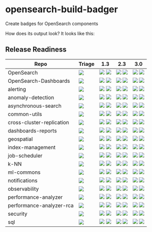 # opensearch-build-badger
Create badges for OpenSearch components

How does its output look? It looks like this:

## Release Readiness
Repo | Triage | 1.3 | 2.3 | 3.0
-----|-----|-----|-----|-------
OpenSearch | [![](https://img.shields.io/github/issues/opensearch-project/OpenSearch/untriaged)](https://github.com/opensearch-project/OpenSearch/issues?q=is%3Aissue+is%3Aopen+label%3Auntriaged) | [![](https://img.shields.io/github/issues/opensearch-project/OpenSearch/v1.3.0)](https://github.com/opensearch-project/OpenSearch/issues?q=is%3Aissue+is%3Aopen+label%3Av1.3.0) [![](https://img.shields.io/github/issues-closed/opensearch-project/OpenSearch/v1.3.0)](https://github.com/opensearch-project/OpenSearch/issues?q=is%3Aissue+is%3Aclosed+label%3Av1.3.0) | [![](https://img.shields.io/github/issues/opensearch-project/OpenSearch/v2.3.0)](https://github.com/opensearch-project/OpenSearch/issues?q=is%3Aissue+is%3Aopen+label%3Av2.3.0) [![](https://img.shields.io/github/issues-closed/opensearch-project/OpenSearch/v2.3.0)](https://github.com/opensearch-project/OpenSearch/issues?q=is%3Aissue+is%3Aclosed+label%3Av2.3.0) | [![](https://img.shields.io/github/issues/opensearch-project/OpenSearch/v3.0.0)](https://github.com/opensearch-project/OpenSearch/issues?q=is%3Aissue+is%3Aopen+label%3Av3.0.0) [![](https://img.shields.io/github/issues-closed/opensearch-project/OpenSearch/v3.0.0)](https://github.com/opensearch-project/OpenSearch/issues?q=is%3Aissue+is%3Aclosed+label%3Av3.0.0)
OpenSearch-Dashboards | [![](https://img.shields.io/github/issues/opensearch-project/OpenSearch-Dashboards/untriaged)](https://github.com/opensearch-project/OpenSearch-Dashboards/issues?q=is%3Aissue+is%3Aopen+label%3Auntriaged) | [![](https://img.shields.io/github/issues/opensearch-project/OpenSearch-Dashboards/v1.3.0)](https://github.com/opensearch-project/OpenSearch-Dashboards/issues?q=is%3Aissue+is%3Aopen+label%3Av1.3.0) [![](https://img.shields.io/github/issues-closed/opensearch-project/OpenSearch-Dashboards/v1.3.0)](https://github.com/opensearch-project/OpenSearch-Dashboards/issues?q=is%3Aissue+is%3Aclosed+label%3Av1.3.0) | [![](https://img.shields.io/github/issues/opensearch-project/OpenSearch-Dashboards/v2.3.0)](https://github.com/opensearch-project/OpenSearch-Dashboards/issues?q=is%3Aissue+is%3Aopen+label%3Av2.3.0) [![](https://img.shields.io/github/issues-closed/opensearch-project/OpenSearch-Dashboards/v2.3.0)](https://github.com/opensearch-project/OpenSearch-Dashboards/issues?q=is%3Aissue+is%3Aclosed+label%3Av2.3.0) | [![](https://img.shields.io/github/issues/opensearch-project/OpenSearch-Dashboards/v3.0.0)](https://github.com/opensearch-project/OpenSearch-Dashboards/issues?q=is%3Aissue+is%3Aopen+label%3Av3.0.0) [![](https://img.shields.io/github/issues-closed/opensearch-project/OpenSearch-Dashboards/v3.0.0)](https://github.com/opensearch-project/OpenSearch-Dashboards/issues?q=is%3Aissue+is%3Aclosed+label%3Av3.0.0)
alerting | [![](https://img.shields.io/github/issues/opensearch-project/alerting/untriaged)](https://github.com/opensearch-project/alerting/issues?q=is%3Aissue+is%3Aopen+label%3Auntriaged) | [![](https://img.shields.io/github/issues/opensearch-project/alerting/v1.3.0)](https://github.com/opensearch-project/alerting/issues?q=is%3Aissue+is%3Aopen+label%3Av1.3.0) [![](https://img.shields.io/github/issues-closed/opensearch-project/alerting/v1.3.0)](https://github.com/opensearch-project/alerting/issues?q=is%3Aissue+is%3Aclosed+label%3Av1.3.0) | [![](https://img.shields.io/github/issues/opensearch-project/alerting/v2.3.0)](https://github.com/opensearch-project/alerting/issues?q=is%3Aissue+is%3Aopen+label%3Av2.3.0) [![](https://img.shields.io/github/issues-closed/opensearch-project/alerting/v2.3.0)](https://github.com/opensearch-project/alerting/issues?q=is%3Aissue+is%3Aclosed+label%3Av2.3.0) | [![](https://img.shields.io/github/issues/opensearch-project/alerting/v3.0.0)](https://github.com/opensearch-project/alerting/issues?q=is%3Aissue+is%3Aopen+label%3Av3.0.0) [![](https://img.shields.io/github/issues-closed/opensearch-project/alerting/v3.0.0)](https://github.com/opensearch-project/alerting/issues?q=is%3Aissue+is%3Aclosed+label%3Av3.0.0)
anomaly-detection | [![](https://img.shields.io/github/issues/opensearch-project/anomaly-detection/untriaged)](https://github.com/opensearch-project/anomaly-detection/issues?q=is%3Aissue+is%3Aopen+label%3Auntriaged) | [![](https://img.shields.io/github/issues/opensearch-project/anomaly-detection/v1.3.0)](https://github.com/opensearch-project/anomaly-detection/issues?q=is%3Aissue+is%3Aopen+label%3Av1.3.0) [![](https://img.shields.io/github/issues-closed/opensearch-project/anomaly-detection/v1.3.0)](https://github.com/opensearch-project/anomaly-detection/issues?q=is%3Aissue+is%3Aclosed+label%3Av1.3.0) | [![](https://img.shields.io/github/issues/opensearch-project/anomaly-detection/v2.3.0)](https://github.com/opensearch-project/anomaly-detection/issues?q=is%3Aissue+is%3Aopen+label%3Av2.3.0) [![](https://img.shields.io/github/issues-closed/opensearch-project/anomaly-detection/v2.3.0)](https://github.com/opensearch-project/anomaly-detection/issues?q=is%3Aissue+is%3Aclosed+label%3Av2.3.0) | [![](https://img.shields.io/github/issues/opensearch-project/anomaly-detection/v3.0.0)](https://github.com/opensearch-project/anomaly-detection/issues?q=is%3Aissue+is%3Aopen+label%3Av3.0.0) [![](https://img.shields.io/github/issues-closed/opensearch-project/anomaly-detection/v3.0.0)](https://github.com/opensearch-project/anomaly-detection/issues?q=is%3Aissue+is%3Aclosed+label%3Av3.0.0)
asynchronous-search | [![](https://img.shields.io/github/issues/opensearch-project/asynchronous-search/untriaged)](https://github.com/opensearch-project/asynchronous-search/issues?q=is%3Aissue+is%3Aopen+label%3Auntriaged) | [![](https://img.shields.io/github/issues/opensearch-project/asynchronous-search/v1.3.0)](https://github.com/opensearch-project/asynchronous-search/issues?q=is%3Aissue+is%3Aopen+label%3Av1.3.0) [![](https://img.shields.io/github/issues-closed/opensearch-project/asynchronous-search/v1.3.0)](https://github.com/opensearch-project/asynchronous-search/issues?q=is%3Aissue+is%3Aclosed+label%3Av1.3.0) | [![](https://img.shields.io/github/issues/opensearch-project/asynchronous-search/v2.3.0)](https://github.com/opensearch-project/asynchronous-search/issues?q=is%3Aissue+is%3Aopen+label%3Av2.3.0) [![](https://img.shields.io/github/issues-closed/opensearch-project/asynchronous-search/v2.3.0)](https://github.com/opensearch-project/asynchronous-search/issues?q=is%3Aissue+is%3Aclosed+label%3Av2.3.0) | [![](https://img.shields.io/github/issues/opensearch-project/asynchronous-search/v3.0.0)](https://github.com/opensearch-project/asynchronous-search/issues?q=is%3Aissue+is%3Aopen+label%3Av3.0.0) [![](https://img.shields.io/github/issues-closed/opensearch-project/asynchronous-search/v3.0.0)](https://github.com/opensearch-project/asynchronous-search/issues?q=is%3Aissue+is%3Aclosed+label%3Av3.0.0)
common-utils | [![](https://img.shields.io/github/issues/opensearch-project/common-utils/untriaged)](https://github.com/opensearch-project/common-utils/issues?q=is%3Aissue+is%3Aopen+label%3Auntriaged) | [![](https://img.shields.io/github/issues/opensearch-project/common-utils/v1.3.0)](https://github.com/opensearch-project/common-utils/issues?q=is%3Aissue+is%3Aopen+label%3Av1.3.0) [![](https://img.shields.io/github/issues-closed/opensearch-project/common-utils/v1.3.0)](https://github.com/opensearch-project/common-utils/issues?q=is%3Aissue+is%3Aclosed+label%3Av1.3.0) | [![](https://img.shields.io/github/issues/opensearch-project/common-utils/v2.3.0)](https://github.com/opensearch-project/common-utils/issues?q=is%3Aissue+is%3Aopen+label%3Av2.3.0) [![](https://img.shields.io/github/issues-closed/opensearch-project/common-utils/v2.3.0)](https://github.com/opensearch-project/common-utils/issues?q=is%3Aissue+is%3Aclosed+label%3Av2.3.0) | [![](https://img.shields.io/github/issues/opensearch-project/common-utils/v3.0.0)](https://github.com/opensearch-project/common-utils/issues?q=is%3Aissue+is%3Aopen+label%3Av3.0.0) [![](https://img.shields.io/github/issues-closed/opensearch-project/common-utils/v3.0.0)](https://github.com/opensearch-project/common-utils/issues?q=is%3Aissue+is%3Aclosed+label%3Av3.0.0)
cross-cluster-replication | [![](https://img.shields.io/github/issues/opensearch-project/cross-cluster-replication/untriaged)](https://github.com/opensearch-project/cross-cluster-replication/issues?q=is%3Aissue+is%3Aopen+label%3Auntriaged) | [![](https://img.shields.io/github/issues/opensearch-project/cross-cluster-replication/v1.3.0)](https://github.com/opensearch-project/cross-cluster-replication/issues?q=is%3Aissue+is%3Aopen+label%3Av1.3.0) [![](https://img.shields.io/github/issues-closed/opensearch-project/cross-cluster-replication/v1.3.0)](https://github.com/opensearch-project/cross-cluster-replication/issues?q=is%3Aissue+is%3Aclosed+label%3Av1.3.0) | [![](https://img.shields.io/github/issues/opensearch-project/cross-cluster-replication/v2.3.0)](https://github.com/opensearch-project/cross-cluster-replication/issues?q=is%3Aissue+is%3Aopen+label%3Av2.3.0) [![](https://img.shields.io/github/issues-closed/opensearch-project/cross-cluster-replication/v2.3.0)](https://github.com/opensearch-project/cross-cluster-replication/issues?q=is%3Aissue+is%3Aclosed+label%3Av2.3.0) | [![](https://img.shields.io/github/issues/opensearch-project/cross-cluster-replication/v3.0.0)](https://github.com/opensearch-project/cross-cluster-replication/issues?q=is%3Aissue+is%3Aopen+label%3Av3.0.0) [![](https://img.shields.io/github/issues-closed/opensearch-project/cross-cluster-replication/v3.0.0)](https://github.com/opensearch-project/cross-cluster-replication/issues?q=is%3Aissue+is%3Aclosed+label%3Av3.0.0)
dashboards-reports | [![](https://img.shields.io/github/issues/opensearch-project/dashboards-reports/untriaged)](https://github.com/opensearch-project/dashboards-reports/issues?q=is%3Aissue+is%3Aopen+label%3Auntriaged) | [![](https://img.shields.io/github/issues/opensearch-project/dashboards-reports/v1.3.0)](https://github.com/opensearch-project/dashboards-reports/issues?q=is%3Aissue+is%3Aopen+label%3Av1.3.0) [![](https://img.shields.io/github/issues-closed/opensearch-project/dashboards-reports/v1.3.0)](https://github.com/opensearch-project/dashboards-reports/issues?q=is%3Aissue+is%3Aclosed+label%3Av1.3.0) | [![](https://img.shields.io/github/issues/opensearch-project/dashboards-reports/v2.3.0)](https://github.com/opensearch-project/dashboards-reports/issues?q=is%3Aissue+is%3Aopen+label%3Av2.3.0) [![](https://img.shields.io/github/issues-closed/opensearch-project/dashboards-reports/v2.3.0)](https://github.com/opensearch-project/dashboards-reports/issues?q=is%3Aissue+is%3Aclosed+label%3Av2.3.0) | [![](https://img.shields.io/github/issues/opensearch-project/dashboards-reports/v3.0.0)](https://github.com/opensearch-project/dashboards-reports/issues?q=is%3Aissue+is%3Aopen+label%3Av3.0.0) [![](https://img.shields.io/github/issues-closed/opensearch-project/dashboards-reports/v3.0.0)](https://github.com/opensearch-project/dashboards-reports/issues?q=is%3Aissue+is%3Aclosed+label%3Av3.0.0)
geospatial | [![](https://img.shields.io/github/issues/opensearch-project/geospatial/untriaged)](https://github.com/opensearch-project/geospatial/issues?q=is%3Aissue+is%3Aopen+label%3Auntriaged) | [![](https://img.shields.io/github/issues/opensearch-project/geospatial/v1.3.0)](https://github.com/opensearch-project/geospatial/issues?q=is%3Aissue+is%3Aopen+label%3Av1.3.0) [![](https://img.shields.io/github/issues-closed/opensearch-project/geospatial/v1.3.0)](https://github.com/opensearch-project/geospatial/issues?q=is%3Aissue+is%3Aclosed+label%3Av1.3.0) | [![](https://img.shields.io/github/issues/opensearch-project/geospatial/v2.3.0)](https://github.com/opensearch-project/geospatial/issues?q=is%3Aissue+is%3Aopen+label%3Av2.3.0) [![](https://img.shields.io/github/issues-closed/opensearch-project/geospatial/v2.3.0)](https://github.com/opensearch-project/geospatial/issues?q=is%3Aissue+is%3Aclosed+label%3Av2.3.0) | [![](https://img.shields.io/github/issues/opensearch-project/geospatial/v3.0.0)](https://github.com/opensearch-project/geospatial/issues?q=is%3Aissue+is%3Aopen+label%3Av3.0.0) [![](https://img.shields.io/github/issues-closed/opensearch-project/geospatial/v3.0.0)](https://github.com/opensearch-project/geospatial/issues?q=is%3Aissue+is%3Aclosed+label%3Av3.0.0)
index-management | [![](https://img.shields.io/github/issues/opensearch-project/index-management/untriaged)](https://github.com/opensearch-project/index-management/issues?q=is%3Aissue+is%3Aopen+label%3Auntriaged) | [![](https://img.shields.io/github/issues/opensearch-project/index-management/v1.3.0)](https://github.com/opensearch-project/index-management/issues?q=is%3Aissue+is%3Aopen+label%3Av1.3.0) [![](https://img.shields.io/github/issues-closed/opensearch-project/index-management/v1.3.0)](https://github.com/opensearch-project/index-management/issues?q=is%3Aissue+is%3Aclosed+label%3Av1.3.0) | [![](https://img.shields.io/github/issues/opensearch-project/index-management/v2.3.0)](https://github.com/opensearch-project/index-management/issues?q=is%3Aissue+is%3Aopen+label%3Av2.3.0) [![](https://img.shields.io/github/issues-closed/opensearch-project/index-management/v2.3.0)](https://github.com/opensearch-project/index-management/issues?q=is%3Aissue+is%3Aclosed+label%3Av2.3.0) | [![](https://img.shields.io/github/issues/opensearch-project/index-management/v3.0.0)](https://github.com/opensearch-project/index-management/issues?q=is%3Aissue+is%3Aopen+label%3Av3.0.0) [![](https://img.shields.io/github/issues-closed/opensearch-project/index-management/v3.0.0)](https://github.com/opensearch-project/index-management/issues?q=is%3Aissue+is%3Aclosed+label%3Av3.0.0)
job-scheduler | [![](https://img.shields.io/github/issues/opensearch-project/job-scheduler/untriaged)](https://github.com/opensearch-project/job-scheduler/issues?q=is%3Aissue+is%3Aopen+label%3Auntriaged) | [![](https://img.shields.io/github/issues/opensearch-project/job-scheduler/v1.3.0)](https://github.com/opensearch-project/job-scheduler/issues?q=is%3Aissue+is%3Aopen+label%3Av1.3.0) [![](https://img.shields.io/github/issues-closed/opensearch-project/job-scheduler/v1.3.0)](https://github.com/opensearch-project/job-scheduler/issues?q=is%3Aissue+is%3Aclosed+label%3Av1.3.0) | [![](https://img.shields.io/github/issues/opensearch-project/job-scheduler/v2.3.0)](https://github.com/opensearch-project/job-scheduler/issues?q=is%3Aissue+is%3Aopen+label%3Av2.3.0) [![](https://img.shields.io/github/issues-closed/opensearch-project/job-scheduler/v2.3.0)](https://github.com/opensearch-project/job-scheduler/issues?q=is%3Aissue+is%3Aclosed+label%3Av2.3.0) | [![](https://img.shields.io/github/issues/opensearch-project/job-scheduler/v3.0.0)](https://github.com/opensearch-project/job-scheduler/issues?q=is%3Aissue+is%3Aopen+label%3Av3.0.0) [![](https://img.shields.io/github/issues-closed/opensearch-project/job-scheduler/v3.0.0)](https://github.com/opensearch-project/job-scheduler/issues?q=is%3Aissue+is%3Aclosed+label%3Av3.0.0)
k-NN | [![](https://img.shields.io/github/issues/opensearch-project/k-NN/untriaged)](https://github.com/opensearch-project/k-NN/issues?q=is%3Aissue+is%3Aopen+label%3Auntriaged) | [![](https://img.shields.io/github/issues/opensearch-project/k-NN/v1.3.0)](https://github.com/opensearch-project/k-NN/issues?q=is%3Aissue+is%3Aopen+label%3Av1.3.0) [![](https://img.shields.io/github/issues-closed/opensearch-project/k-NN/v1.3.0)](https://github.com/opensearch-project/k-NN/issues?q=is%3Aissue+is%3Aclosed+label%3Av1.3.0) | [![](https://img.shields.io/github/issues/opensearch-project/k-NN/v2.3.0)](https://github.com/opensearch-project/k-NN/issues?q=is%3Aissue+is%3Aopen+label%3Av2.3.0) [![](https://img.shields.io/github/issues-closed/opensearch-project/k-NN/v2.3.0)](https://github.com/opensearch-project/k-NN/issues?q=is%3Aissue+is%3Aclosed+label%3Av2.3.0) | [![](https://img.shields.io/github/issues/opensearch-project/k-NN/v3.0.0)](https://github.com/opensearch-project/k-NN/issues?q=is%3Aissue+is%3Aopen+label%3Av3.0.0) [![](https://img.shields.io/github/issues-closed/opensearch-project/k-NN/v3.0.0)](https://github.com/opensearch-project/k-NN/issues?q=is%3Aissue+is%3Aclosed+label%3Av3.0.0)
ml-commons | [![](https://img.shields.io/github/issues/opensearch-project/ml-commons/untriaged)](https://github.com/opensearch-project/ml-commons/issues?q=is%3Aissue+is%3Aopen+label%3Auntriaged) | [![](https://img.shields.io/github/issues/opensearch-project/ml-commons/v1.3.0)](https://github.com/opensearch-project/ml-commons/issues?q=is%3Aissue+is%3Aopen+label%3Av1.3.0) [![](https://img.shields.io/github/issues-closed/opensearch-project/ml-commons/v1.3.0)](https://github.com/opensearch-project/ml-commons/issues?q=is%3Aissue+is%3Aclosed+label%3Av1.3.0) | [![](https://img.shields.io/github/issues/opensearch-project/ml-commons/v2.3.0)](https://github.com/opensearch-project/ml-commons/issues?q=is%3Aissue+is%3Aopen+label%3Av2.3.0) [![](https://img.shields.io/github/issues-closed/opensearch-project/ml-commons/v2.3.0)](https://github.com/opensearch-project/ml-commons/issues?q=is%3Aissue+is%3Aclosed+label%3Av2.3.0) | [![](https://img.shields.io/github/issues/opensearch-project/ml-commons/v3.0.0)](https://github.com/opensearch-project/ml-commons/issues?q=is%3Aissue+is%3Aopen+label%3Av3.0.0) [![](https://img.shields.io/github/issues-closed/opensearch-project/ml-commons/v3.0.0)](https://github.com/opensearch-project/ml-commons/issues?q=is%3Aissue+is%3Aclosed+label%3Av3.0.0)
notifications | [![](https://img.shields.io/github/issues/opensearch-project/notifications/untriaged)](https://github.com/opensearch-project/notifications/issues?q=is%3Aissue+is%3Aopen+label%3Auntriaged) | [![](https://img.shields.io/github/issues/opensearch-project/notifications/v1.3.0)](https://github.com/opensearch-project/notifications/issues?q=is%3Aissue+is%3Aopen+label%3Av1.3.0) [![](https://img.shields.io/github/issues-closed/opensearch-project/notifications/v1.3.0)](https://github.com/opensearch-project/notifications/issues?q=is%3Aissue+is%3Aclosed+label%3Av1.3.0) | [![](https://img.shields.io/github/issues/opensearch-project/notifications/v2.3.0)](https://github.com/opensearch-project/notifications/issues?q=is%3Aissue+is%3Aopen+label%3Av2.3.0) [![](https://img.shields.io/github/issues-closed/opensearch-project/notifications/v2.3.0)](https://github.com/opensearch-project/notifications/issues?q=is%3Aissue+is%3Aclosed+label%3Av2.3.0) | [![](https://img.shields.io/github/issues/opensearch-project/notifications/v3.0.0)](https://github.com/opensearch-project/notifications/issues?q=is%3Aissue+is%3Aopen+label%3Av3.0.0) [![](https://img.shields.io/github/issues-closed/opensearch-project/notifications/v3.0.0)](https://github.com/opensearch-project/notifications/issues?q=is%3Aissue+is%3Aclosed+label%3Av3.0.0)
observability | [![](https://img.shields.io/github/issues/opensearch-project/observability/untriaged)](https://github.com/opensearch-project/observability/issues?q=is%3Aissue+is%3Aopen+label%3Auntriaged) | [![](https://img.shields.io/github/issues/opensearch-project/observability/v1.3.0)](https://github.com/opensearch-project/observability/issues?q=is%3Aissue+is%3Aopen+label%3Av1.3.0) [![](https://img.shields.io/github/issues-closed/opensearch-project/observability/v1.3.0)](https://github.com/opensearch-project/observability/issues?q=is%3Aissue+is%3Aclosed+label%3Av1.3.0) | [![](https://img.shields.io/github/issues/opensearch-project/observability/v2.3.0)](https://github.com/opensearch-project/observability/issues?q=is%3Aissue+is%3Aopen+label%3Av2.3.0) [![](https://img.shields.io/github/issues-closed/opensearch-project/observability/v2.3.0)](https://github.com/opensearch-project/observability/issues?q=is%3Aissue+is%3Aclosed+label%3Av2.3.0) | [![](https://img.shields.io/github/issues/opensearch-project/observability/v3.0.0)](https://github.com/opensearch-project/observability/issues?q=is%3Aissue+is%3Aopen+label%3Av3.0.0) [![](https://img.shields.io/github/issues-closed/opensearch-project/observability/v3.0.0)](https://github.com/opensearch-project/observability/issues?q=is%3Aissue+is%3Aclosed+label%3Av3.0.0)
performance-analyzer | [![](https://img.shields.io/github/issues/opensearch-project/performance-analyzer/untriaged)](https://github.com/opensearch-project/performance-analyzer/issues?q=is%3Aissue+is%3Aopen+label%3Auntriaged) | [![](https://img.shields.io/github/issues/opensearch-project/performance-analyzer/v1.3.0)](https://github.com/opensearch-project/performance-analyzer/issues?q=is%3Aissue+is%3Aopen+label%3Av1.3.0) [![](https://img.shields.io/github/issues-closed/opensearch-project/performance-analyzer/v1.3.0)](https://github.com/opensearch-project/performance-analyzer/issues?q=is%3Aissue+is%3Aclosed+label%3Av1.3.0) | [![](https://img.shields.io/github/issues/opensearch-project/performance-analyzer/v2.3.0)](https://github.com/opensearch-project/performance-analyzer/issues?q=is%3Aissue+is%3Aopen+label%3Av2.3.0) [![](https://img.shields.io/github/issues-closed/opensearch-project/performance-analyzer/v2.3.0)](https://github.com/opensearch-project/performance-analyzer/issues?q=is%3Aissue+is%3Aclosed+label%3Av2.3.0) | [![](https://img.shields.io/github/issues/opensearch-project/performance-analyzer/v3.0.0)](https://github.com/opensearch-project/performance-analyzer/issues?q=is%3Aissue+is%3Aopen+label%3Av3.0.0) [![](https://img.shields.io/github/issues-closed/opensearch-project/performance-analyzer/v3.0.0)](https://github.com/opensearch-project/performance-analyzer/issues?q=is%3Aissue+is%3Aclosed+label%3Av3.0.0)
performance-analyzer-rca | [![](https://img.shields.io/github/issues/opensearch-project/performance-analyzer-rca/untriaged)](https://github.com/opensearch-project/performance-analyzer-rca/issues?q=is%3Aissue+is%3Aopen+label%3Auntriaged) | [![](https://img.shields.io/github/issues/opensearch-project/performance-analyzer-rca/v1.3.0)](https://github.com/opensearch-project/performance-analyzer-rca/issues?q=is%3Aissue+is%3Aopen+label%3Av1.3.0) [![](https://img.shields.io/github/issues-closed/opensearch-project/performance-analyzer-rca/v1.3.0)](https://github.com/opensearch-project/performance-analyzer-rca/issues?q=is%3Aissue+is%3Aclosed+label%3Av1.3.0) | [![](https://img.shields.io/github/issues/opensearch-project/performance-analyzer-rca/v2.3.0)](https://github.com/opensearch-project/performance-analyzer-rca/issues?q=is%3Aissue+is%3Aopen+label%3Av2.3.0) [![](https://img.shields.io/github/issues-closed/opensearch-project/performance-analyzer-rca/v2.3.0)](https://github.com/opensearch-project/performance-analyzer-rca/issues?q=is%3Aissue+is%3Aclosed+label%3Av2.3.0) | [![](https://img.shields.io/github/issues/opensearch-project/performance-analyzer-rca/v3.0.0)](https://github.com/opensearch-project/performance-analyzer-rca/issues?q=is%3Aissue+is%3Aopen+label%3Av3.0.0) [![](https://img.shields.io/github/issues-closed/opensearch-project/performance-analyzer-rca/v3.0.0)](https://github.com/opensearch-project/performance-analyzer-rca/issues?q=is%3Aissue+is%3Aclosed+label%3Av3.0.0)
security | [![](https://img.shields.io/github/issues/opensearch-project/security/untriaged)](https://github.com/opensearch-project/security/issues?q=is%3Aissue+is%3Aopen+label%3Auntriaged) | [![](https://img.shields.io/github/issues/opensearch-project/security/v1.3.0)](https://github.com/opensearch-project/security/issues?q=is%3Aissue+is%3Aopen+label%3Av1.3.0) [![](https://img.shields.io/github/issues-closed/opensearch-project/security/v1.3.0)](https://github.com/opensearch-project/security/issues?q=is%3Aissue+is%3Aclosed+label%3Av1.3.0) | [![](https://img.shields.io/github/issues/opensearch-project/security/v2.3.0)](https://github.com/opensearch-project/security/issues?q=is%3Aissue+is%3Aopen+label%3Av2.3.0) [![](https://img.shields.io/github/issues-closed/opensearch-project/security/v2.3.0)](https://github.com/opensearch-project/security/issues?q=is%3Aissue+is%3Aclosed+label%3Av2.3.0) | [![](https://img.shields.io/github/issues/opensearch-project/security/v3.0.0)](https://github.com/opensearch-project/security/issues?q=is%3Aissue+is%3Aopen+label%3Av3.0.0) [![](https://img.shields.io/github/issues-closed/opensearch-project/security/v3.0.0)](https://github.com/opensearch-project/security/issues?q=is%3Aissue+is%3Aclosed+label%3Av3.0.0)
sql | [![](https://img.shields.io/github/issues/opensearch-project/sql/untriaged)](https://github.com/opensearch-project/sql/issues?q=is%3Aissue+is%3Aopen+label%3Auntriaged) | [![](https://img.shields.io/github/issues/opensearch-project/sql/v1.3.0)](https://github.com/opensearch-project/sql/issues?q=is%3Aissue+is%3Aopen+label%3Av1.3.0) [![](https://img.shields.io/github/issues-closed/opensearch-project/sql/v1.3.0)](https://github.com/opensearch-project/sql/issues?q=is%3Aissue+is%3Aclosed+label%3Av1.3.0) | [![](https://img.shields.io/github/issues/opensearch-project/sql/v2.3.0)](https://github.com/opensearch-project/sql/issues?q=is%3Aissue+is%3Aopen+label%3Av2.3.0) [![](https://img.shields.io/github/issues-closed/opensearch-project/sql/v2.3.0)](https://github.com/opensearch-project/sql/issues?q=is%3Aissue+is%3Aclosed+label%3Av2.3.0) | [![](https://img.shields.io/github/issues/opensearch-project/sql/v3.0.0)](https://github.com/opensearch-project/sql/issues?q=is%3Aissue+is%3Aopen+label%3Av3.0.0) [![](https://img.shields.io/github/issues-closed/opensearch-project/sql/v3.0.0)](https://github.com/opensearch-project/sql/issues?q=is%3Aissue+is%3Aclosed+label%3Av3.0.0)